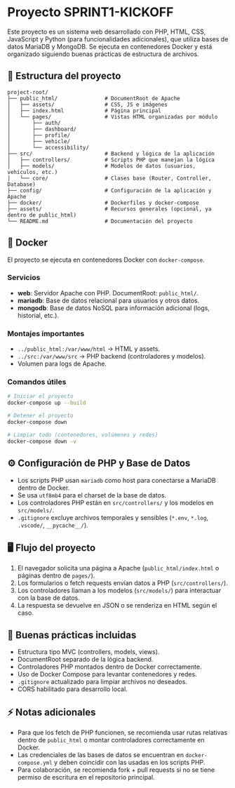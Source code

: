# Proyecto SPRINT1-KICKOFF

Este proyecto es un sistema web desarrollado con PHP, HTML, CSS, JavaScript y Python (para funcionalidades adicionales), que utiliza bases de datos MariaDB y MongoDB. Se ejecuta en contenedores Docker y está organizado siguiendo buenas prácticas de estructura de archivos.

## 📁 Estructura del proyecto

```
project-root/
├── public_html/               # DocumentRoot de Apache
│   ├── assets/                # CSS, JS e imágenes
│   ├── index.html             # Página principal
│   └── pages/                 # Vistas HTML organizadas por módulo
│       ├── auth/
│       ├── dashboard/
│       ├── profile/
│       ├── vehicle/
│       └── accessibility/
├── src/                       # Backend y lógica de la aplicación
│   ├── controllers/           # Scripts PHP que manejan la lógica
│   ├── models/                # Modelos de datos (usuarios, vehículos, etc.)
│   └── core/                  # Clases base (Router, Controller, Database)
├── config/                    # Configuración de la aplicación y Apache
├── docker/                    # Dockerfiles y docker-compose
├── assets/                    # Recursos generales (opcional, ya dentro de public_html)
└── README.md                  # Documentación del proyecto
```

## 🐳 Docker

El proyecto se ejecuta en contenedores Docker con `docker-compose`.

### Servicios

- **web**: Servidor Apache con PHP. DocumentRoot: `public_html/`.
- **mariadb**: Base de datos relacional para usuarios y otros datos.
- **mongodb**: Base de datos NoSQL para información adicional (logs, historial, etc.).

### Montajes importantes

- `../public_html:/var/www/html` → HTML y assets.
- `../src:/var/www/src` → PHP backend (controladores y modelos).
- Volumen para logs de Apache.

### Comandos útiles

```bash
# Iniciar el proyecto
docker-compose up --build

# Detener el proyecto
docker-compose down

# Limpiar todo (contenedores, volúmenes y redes)
docker-compose down -v
```

## ⚙️ Configuración de PHP y Base de Datos

- Los scripts PHP usan `mariadb` como host para conectarse a MariaDB dentro de Docker.
- Se usa `utf8mb4` para el charset de la base de datos.
- Los controladores PHP están en `src/controllers/` y los modelos en `src/models/`.
- `.gitignore` excluye archivos temporales y sensibles (`*.env`, `*.log`, `.vscode/`, `__pycache__/`).

## 🖥️ Flujo del proyecto

1. El navegador solicita una página a Apache (`public_html/index.html` o páginas dentro de `pages/`).
2. Los formularios o fetch requests envían datos a PHP (`src/controllers/`).
3. Los controladores llaman a los modelos (`src/models/`) para interactuar con la base de datos.
4. La respuesta se devuelve en JSON o se renderiza en HTML según el caso.

## 🔹 Buenas prácticas incluidas

- Estructura tipo MVC (controllers, models, views).
- DocumentRoot separado de la lógica backend.
- Controladores PHP montados dentro de Docker correctamente.
- Uso de Docker Compose para levantar contenedores y redes.
- `.gitignore` actualizado para limpiar archivos no deseados.
- CORS habilitado para desarrollo local.

## ⚡ Notas adicionales

- Para que los fetch de PHP funcionen, se recomienda usar rutas relativas dentro de `public_html` o montar controladores correctamente en Docker.
- Las credenciales de las bases de datos se encuentran en `docker-compose.yml` y deben coincidir con las usadas en los scripts PHP.
- Para colaboración, se recomienda fork + pull requests si no se tiene permiso de escritura en el repositorio principal.